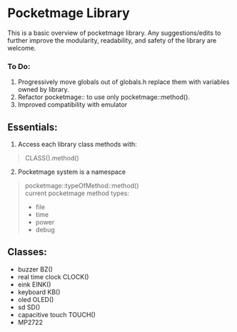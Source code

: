 # Pocketmage Library
This is a basic overview of pocketmage library. Any suggestions/edits to further improve the modularity, readability, and safety of the library are welcome.

### To Do:

1. Progressively move globals out of globals.h replace them with variables owned by library. 
2. Refactor pocketmage:: to use only pocketmage::method().
3. Improved compatibility with emulator

## Essentials:

1. Access each library class methods with:

> CLASS().method()

2. Pocketmage system is a namespace

> pocketmage::typeOfMethod::method()<br />
> current pocketmage method types:
> - file
> - time
> - power
> - debug

## Classes:

- buzzer BZ()
- real time clock CLOCK()
- eink EINK()
- keyboard KB()
- oled OLED()
- sd SD()
- capacitive touch TOUCH()
- MP2722 
